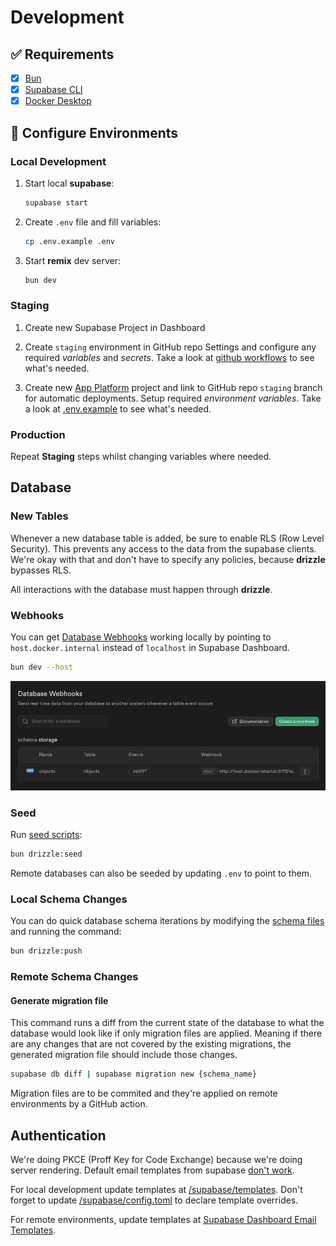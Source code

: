 # Development

## ✅ Requirements

- [x] [Bun](https://bun.sh)
- [x] [Supabase CLI](https://supabase.com/docs/guides/cli/getting-started)
- [x] [Docker Desktop](https://www.docker.com/products/docker-desktop)

## 👷 Configure Environments

### Local Development

1. Start local **supabase**:

   ```sh
   supabase start
   ```

2. Create `.env` file and fill variables:

   ```sh
   cp .env.example .env
   ```

3. Start **remix** dev server:

   ```sh
   bun dev
   ```

### Staging

1. Create new Supabase Project in Dashboard

2. Create `staging` environment in GitHub repo Settings and configure any required
   _variables_ and _secrets_. Take a look at [github workflows](./.github/workflows/)
   to see what's needed.

3. Create new [App Platform](https://www.digitalocean.com/products/app-platform)
   project and link to GitHub repo `staging` branch for automatic deployments.
   Setup required _environment variables_. Take a look at [.env.example](./.env.example)
   to see what's needed.

### Production

Repeat **Staging** steps whilst changing variables where needed.

## Database

### New Tables

Whenever a new database table is added, be sure to enable RLS (Row Level Security).
This prevents any access to the data from the supabase clients. We're okay with
that and don't have to specify any policies, because **drizzle** bypasses RLS.

All interactions with the database must happen through **drizzle**.

### Webhooks

You can get [Database Webhooks](https://supabase.com/docs/guides/database/webhooks)
working locally by pointing to `host.docker.internal` instead of `localhost` in
Supabase Dashboard.

```sh
bun dev --host
```

<img src="./docs/database_webhooks.png" alt="database webhooks"/>

### Seed

Run [seed scripts](./drizzle/seed/):

```sh
bun drizzle:seed
```

Remote databases can also be seeded by updating `.env` to point to them.

### Local Schema Changes

You can do quick database schema iterations by modifying the
[schema files](./app/schemas/database/) and running the command:

```sh
bun drizzle:push
```

### Remote Schema Changes

#### Generate migration file

This command runs a diff from the current state of the database to what the database
would look like if only migration files are applied. Meaning if there are any changes
that are not covered by the existing migrations, the generated migration file
should include those changes.

```sh
supabase db diff | supabase migration new {schema_name}
```

Migration files are to be commited and they're applied on remote environments by
a GitHub action.

## Authentication

We're doing PKCE (Proff Key for Code Exchange) because we're doing server rendering.
Default email templates from supabase [don't work](https://supabase.com/docs/guides/auth/auth-email-templates#redirecting-the-user-to-a-server-side-endpoint).

For local development update templates at [/supabase/templates](./supabase/templates/).
Don't forget to update [/supabase/config.toml](./supabase/config.toml) to declare
template overrides.

For remote environments, update templates at [Supabase Dashboard Email Templates](https://supabase.com/dashboard/project/_/auth/templates).
